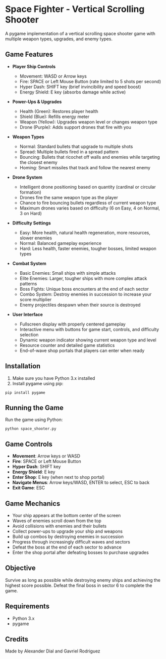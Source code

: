 # Space Fighter - Vertical Scrolling Shooter

A pygame implementation of a vertical scrolling space shooter game with multiple weapon types, upgrades, and enemy types.

## Game Features

- **Player Ship Controls**
  - Movement: WASD or Arrow keys
  - Fire: SPACE or Left Mouse Button (rate limited to 5 shots per second)
  - Hyper Dash: SHIFT key (brief invincibility and speed boost)
  - Energy Shield: E key (absorbs damage while active)

- **Power-Ups & Upgrades**
  - Health (Green): Restores player health
  - Shield (Blue): Refills energy meter
  - Weapon (Yellow): Upgrades weapon level or changes weapon type
  - Drone (Purple): Adds support drones that fire with you

- **Weapon Types**
  - Normal: Standard bullets that upgrade to multiple shots
  - Spread: Multiple bullets fired in a spread pattern
  - Bouncing: Bullets that ricochet off walls and enemies while targeting the closest enemy
  - Homing: Smart missiles that track and follow the nearest enemy

- **Drone System**
  - Intelligent drone positioning based on quantity (cardinal or circular formation)
  - Drones fire the same weapon type as the player
  - Chance to fire bouncing bullets regardless of current weapon type
  - Maximum drones varies based on difficulty (6 on Easy, 4 on Normal, 3 on Hard)

- **Difficulty Settings**
  - Easy: More health, natural health regeneration, more resources, slower enemies
  - Normal: Balanced gameplay experience
  - Hard: Less health, faster enemies, tougher bosses, limited weapon types

- **Combat System**
  - Basic Enemies: Small ships with simple attacks
  - Elite Enemies: Larger, tougher ships with more complex attack patterns
  - Boss Fights: Unique boss encounters at the end of each sector
  - Combo System: Destroy enemies in succession to increase your score multiplier
  - Enemy projectiles despawn when their source is destroyed

- **User Interface**
  - Fullscreen display with properly centered gameplay
  - Interactive menu with buttons for game start, controls, and difficulty selection
  - Dynamic weapon indicator showing current weapon type and level
  - Resource counter and detailed game statistics
  - End-of-wave shop portals that players can enter when ready

## Installation

1. Make sure you have Python 3.x installed
2. Install pygame using pip:
```
pip install pygame
```

## Running the Game

Run the game using Python:
```
python space_shooter.py
```

## Game Controls

- **Movement**: Arrow keys or WASD
- **Fire**: SPACE or Left Mouse Button
- **Hyper Dash**: SHIFT key
- **Energy Shield**: E key
- **Enter Shop**: E key (when next to shop portal)
- **Navigate Menus**: Arrow keys/WASD, ENTER to select, ESC to back
- **Exit Game**: ESC

## Game Mechanics

- Your ship appears at the bottom center of the screen
- Waves of enemies scroll down from the top
- Avoid collisions with enemies and their bullets
- Collect power-ups to upgrade your ship and weapons
- Build up combos by destroying enemies in succession
- Progress through increasingly difficult waves and sectors
- Defeat the boss at the end of each sector to advance
- Enter the shop portal after defeating bosses to purchase upgrades

## Objective

Survive as long as possible while destroying enemy ships and achieving the highest score possible. Defeat the final boss in sector 6 to complete the game.

## Requirements

- Python 3.x
- pygame

## Credits

Made by Alexander Dial and Gavriel Rodriguez
